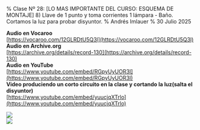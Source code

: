 % Clase Nº 28: [LO MAS IMPORTANTE DEL CURSO: ESQUEMA DE MONTAJE] 8) Llave de 1 punto y toma corrientes 1 lámpara - Baño. Cortamos la luz para probar disyuntor.
% Andrés Imlauer
% 30 Julio 2025

**Audio en Vocaroo**   
[https://vocaroo.com/12GLRDtU5Q3l](https://vocaroo.com/12GLRDtU5Q3l)   
**Audio en Archive.org**   
[https://archive.org/details/record-130](https://archive.org/details/record-130)   
**Audio en YouTube**   
[https://www.youtube.com/embed/RGpyUyUOR3I](https://www.youtube.com/embed/RGpyUyUOR3I)   
**Video produciendo un corto circuito en la clase y cortando la luz(salta el disyuntor)**   
[https://www.youtube.com/embed/yuucjqXTrlo](https://www.youtube.com/embed/yuucjqXTrlo)   
   
![](https://blogger.googleusercontent.com/img/b/R29vZ2xl/AVvXsEhyQ7c1-VBxXY4UyO0xFkkfAXGxuRrv6L039ffMYbIpuR7pJkiWCBw7_m8BiZlTJo5d_rVJ3ufjmK_X5TzUtcyXvVlS8T30R594jpwmNjZoX1j8oHy1ihkP6z-tZhyphenhyphenRLZeGsx9kTXWFcBu2nFUcgM1idVmC5cljCxIw-IERfd1r3Tz_NZjk_3x1PfXH3u8/s4160/IMG_20250519_231731532.jpg)   
![](https://blogger.googleusercontent.com/img/b/R29vZ2xl/AVvXsEgy5y46KOKrNysR2NyFpeeyMkag3RE66HiF20Lpm54XhE9G2gLqtFraqavsPfmSIwPzr7Gbteu5RKmj4FIAW6dOhPYhxnaIaTIQG96J8vE5Fd65yE0UDcJ-qumayGclpTf8W9bH_5siV3OoXCUxK1d9k_Ka0LCcbuoHodZ9XLBEw87IZ6vuYT6jsZliJzs/s4160/IMG_20250520_191956969.jpg)   
   
